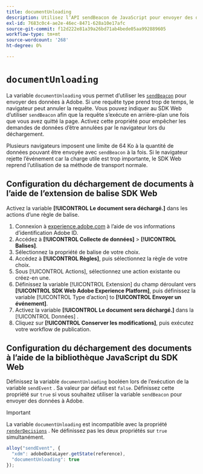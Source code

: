```yaml
---
title: documentUnloading
description: Utilisez l’API sendBeacon de JavaScript pour envoyer des données à Adobe.
exl-id: 7683c0c4-ae2e-46ec-8471-628a10e17afc
source-git-commit: f12d222e81a39a26bd71ab4bede05aa992889605
workflow-type: tm+mt
source-wordcount: '268'
ht-degree: 0%

---
```


# `documentUnloading`

La variable `documentUnloading` vous permet d’utiliser les [`sendBeacon`](https://developer.mozilla.org/fr-FR/docs/Web/API/Navigator/sendBeacon) pour envoyer des données à Adobe. Si une requête type prend trop de temps, le navigateur peut annuler la requête. Vous pouvez indiquer au SDK Web d’utiliser `sendBeacon` afin que la requête s’exécute en arrière-plan une fois que vous avez quitté la page. Activez cette propriété pour empêcher les demandes de données d’être annulées par le navigateur lors du déchargement.

Plusieurs navigateurs imposent une limite de 64 Ko à la quantité de données pouvant être envoyée avec `sendBeacon` à la fois. Si le navigateur rejette l’événement car la charge utile est trop importante, le SDK Web reprend l’utilisation de sa méthode de transport normale.

## Configuration du déchargement de documents à l’aide de l’extension de balise SDK Web

Activez la variable **[!UICONTROL Le document sera déchargé.]** dans les actions d’une règle de balise.

1. Connexion à [experience.adobe.com](https://experience.adobe.com?lang=fr) à l’aide de vos informations d’identification Adobe ID.
1. Accédez à **[!UICONTROL Collecte de données]** > **[!UICONTROL Balises]**.
1. Sélectionnez la propriété de balise de votre choix.
1. Accédez à **[!UICONTROL Règles]**, puis sélectionnez la règle de votre choix.
1. Sous [!UICONTROL Actions], sélectionnez une action existante ou créez-en une.
1. Définissez la variable [!UICONTROL Extension] du champ déroulant vers **[!UICONTROL SDK Web Adobe Experience Platform]**, puis définissez la variable [!UICONTROL Type d’action] to **[!UICONTROL Envoyer un événement]**.
1. Activez la variable **[!UICONTROL Le document sera déchargé.]** dans la [!UICONTROL Données] .
1. Cliquez sur **[!UICONTROL Conserver les modifications]**, puis exécutez votre workflow de publication.

## Configuration du déchargement des documents à l’aide de la bibliothèque JavaScript du SDK Web

Définissez la variable `documentUnloading` booléen lors de l’exécution de la variable `sendEvent` . Sa valeur par défaut est `false`. Définissez cette propriété sur `true` si vous souhaitez utiliser la variable `sendBeacon` pour envoyer des données à Adobe.

>[!IMPORTANT]
>
>La variable `documentUnloading` est incompatible avec la propriété [`renderDecisions`](renderdecisions.md) . Ne définissez pas les deux propriétés sur `true` simultanément.

```js
alloy("sendEvent", {
  "xdm": adobeDataLayer.getState(reference),
  "documentUnloading": true
});
```
